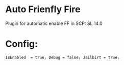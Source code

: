 # Auto Frienfly Fire

Plugin for automatic enable FF in SCP: SL 14.0

# Config:
`
IsEnabled  = true;
Debug = false;
Jailbirt = true;
`
